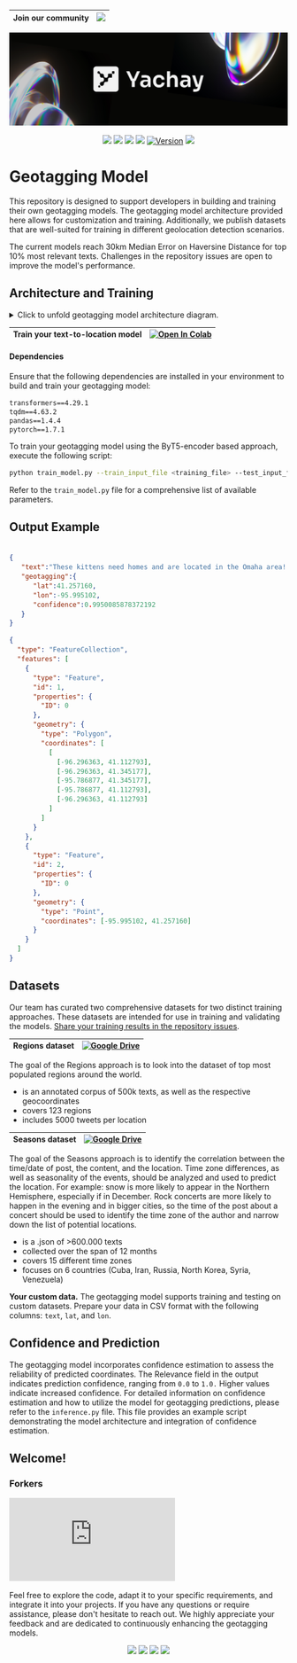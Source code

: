 |Join our community | <a href="https://discord.gg/msWFtcfmwe"><img src="https://img.shields.io/badge/Discord-%235865F2.svg?style=for-the-badge&logo=discord&logoColor=white"></img></a>|
| :------------ | :-------------------------------------------------------------------------------------------------------- |


![Cover](./yachay.png) 


<p align="center">
<a href="https://github.blog/2023-07-13-release-radar-spring-23/#yachay-ai-1-0"><img src="https://badges.frapsoft.com/os/v1/open-source.svg?v=103"></img></a>
<a href="https://huggingface.co/yachay"><img src="https://img.shields.io/badge/%F0%9F%A4%97%20Hugging%20Face-datasets-FCE205"></a>
<a href="https://python.org"><img src="https://img.shields.io/badge/Python-3776AB.svg?style=flat&logo=python&logoColor=white"></img></a>
<a href="https://pytorch.org"><img src="https://img.shields.io/badge/PyTorch-1.7.1-EE4C2C.svg?style=flat&logo=pytorch"></img></a>
<a href="https://github.com/Yachay-AI/byt5-geotagging/releases"><img alt="Version" src="https://img.shields.io/github/v/release/Yachay-AI/byt5-geotagging?include_prereleases"></a>
<a href="https://github.com/Yachay-AI/byt5-geotagging/blob/master/LICENSE.md"><img src="https://badgen.net/github/license/Yachay-AI/byt5-geotagging"></img></a>
</p> 



# Geotagging Model

This repository is designed to support developers in building and training their own geotagging models. The geotagging model architecture provided here allows for customization and training. Additionally, we publish datasets that are well-suited for training in different geolocation detection scenarios.


The current models reach 30km Median Error on Haversine Distance for top 10% most relevant texts. Challenges in the repository issues are open to improve the model's performance.

## Architecture and Training
<details>
<summary>Click to unfold geotagging model architecture diagram. </summary>

```mermaid
%%{init:{'theme':'neutral'}}%%
flowchart TD
subgraph "ByT5 classifier"
  a("Input text") --> b("Input_ids")
subgraph "byt5(T5EncoderModel)"
  b("Input_ids")  --> c("byt5.encoder.inp_input_ids")
subgraph "byt5.encoder(T5Stack)"
  c("byt5.encoder.inp_input_ids")  --> d("byt5.encoder.embed_tokens") 
subgraph "byt5.encoder.embed_tokens (Embedding)"
  d("byt5.encoder.embed_tokens")  --> f("embedding")
  e("byt5.encoder.embed_tokens.inp_weights") --> f("embedding") --> g("byt5.encoder.embed_tokens.out_0")
end
  g("byt5.encoder.embed_tokens.out_0") --> h("byt5.encoder.dropout(Dropout)") --> i("byt5.encoder.block.0(T5Block)") --> j("byt5.encoder.block.1(T5Block)") & k("byt5.encoder.block.2-9(T5Block)") & l("byt5.encoder.block.10(T5Block)")
  j("byt5.encoder.block.1(T5Block)") --> k("byt5.encoder.block.2(T5Block)<br><br> ...<br><br>byt5.encoder.block.10(T5Block) ") --> l("byt5.encoder.block.11(T5Block)") --> m("byt5.encoder.final_layer_norm(T5LayerNorm)")
  m("byt5.encoder.final_layer_norm(T5LayerNorm)")-->n("byt5.encoder.dropout(Dropout)")--> o("byt5.encoder.out_0")
end
o("byt5.encoder.out_0") --> p("byt5.out_0")
end
p("byt5.out_0")-->q("(Linear)")
end
q("(Linear)") -->r("logits")
```
</details>

|  Train your text-to-location model | [![Open In Colab](https://colab.research.google.com/assets/colab-badge.svg)](https://colab.research.google.com/github/Yachay-AI/byt5-geotagging/blob/master/colab/byt5_training_demo.ipynb)|
| :------------ | :-------------------------------------------------------------------------------------------------------- |

#### Dependencies
Ensure that the following dependencies are installed in your environment to build and train your geotagging model:

```
transformers==4.29.1
tqdm==4.63.2
pandas==1.4.4
pytorch==1.7.1
```

To train your geotagging model using the ByT5-encoder based approach, execute the following script:

```bash
python train_model.py --train_input_file <training_file> --test_input_file <test_file> --do_train true --do_test true --load_clustering .
```

Refer to the `train_model.py` file for a comprehensive list of available parameters.

## Output Example

```json

{
   "text":"These kittens need homes and are located in the Omaha area! They have their shots and are spayed/neutered. They need to be gone by JAN 1st! Please Retweet to help spread the word!",
   "geotagging":{
      "lat":41.257160,
      "lon":-95.995102,
      "confidence":0.9950085878372192
   }
}
```

```geojson
{
  "type": "FeatureCollection",
  "features": [
    {
      "type": "Feature",
      "id": 1,
      "properties": {
        "ID": 0
      },
      "geometry": {
        "type": "Polygon",
        "coordinates": [
          [
            [-96.296363, 41.112793],
            [-96.296363, 41.345177],
            [-95.786877, 41.345177],
            [-95.786877, 41.112793],
            [-96.296363, 41.112793]
          ]
        ]
      }
    },
    {
      "type": "Feature",
      "id": 2,
      "properties": {
        "ID": 0
      },
      "geometry": {
        "type": "Point",
        "coordinates": [-95.995102, 41.257160]
      }
    }
  ]
}

```

## Datasets
Our team has curated two comprehensive datasets for two distinct training approaches. These datasets are intended for use in training and validating the models. [Share your training results in the repository issues](https://github.com/Yachay-AI/byt5-geotagging/issues). 

|Regions dataset| [![Google Drive](https://img.shields.io/badge/Google%20Drive-4285F4?style=for-the-badge&logo=googledrive&logoColor=white)](https://drive.google.com/file/d/1thkE-hgT3sDtZqILZH17Hyayy0hkk_jh/view?usp=share_link) |
| :------------ | :-------------------------------------------------------------------------------------------------------- |

The goal of the Regions approach is to look into the dataset of top most populated regions around the world.

- is an annotated corpus of 500k texts, as well as the respective geocoordinates
- covers 123 regions
- includes 5000 tweets per location


|Seasons dataset| [![Google Drive](https://img.shields.io/badge/Google%20Drive-4285F4?style=for-the-badge&logo=googledrive&logoColor=white)](https://drive.google.com/drive/folders/1P2QUGFBKaqdpZ4xAHmJMe2I57I94MJyO?usp=sharing) |
| :------------ | :-------------------------------------------------------------------------------------------------------- |

The goal of the Seasons approach is to identify the correlation between the time/date of post, the content, and the location. Time zone differences, as well as seasonality of the events, should be analyzed and used to predict the location. For example: snow is more likely to appear in the Northern Hemisphere, especially if in December. Rock concerts are more likely to happen in the evening and in bigger cities, so the time of the post about a concert should be used to identify the time zone of the author and narrow down the list of potential locations. 

- is a .json of >600.000 texts 
- collected over the span of 12 months
- covers 15 different time zones 
- focuses on 6 countries (Cuba, Iran, Russia, North Korea, Syria, Venezuela)

**Your custom data.** The geotagging model supports training and testing on custom datasets. Prepare your data in CSV format with the following columns: `text`, `lat`, and `lon`. 


## Confidence and Prediction 
The geotagging model incorporates confidence estimation to assess the reliability of predicted coordinates. The Relevance field in the output indicates prediction confidence, ranging from `0.0` to `1.0.` Higher values indicate increased confidence.
 For detailed information on confidence estimation and how to utilize the model for geotagging predictions, please refer to the `inference.py` file. This file provides an example script demonstrating the model architecture and integration of confidence estimation.

## Welcome!
### Forkers
[![Forkers repo roster for @Yachay-AI/byt5-geotagging](https://bytecrank.com/nastyox/reporoster/php/forkersSVG.php?user=Yachay-AI&repo=byt5-geotagging)](https://github.com/Yachay-AI/byt5-geotagging/network/members)

Feel free to explore the code, adapt it to your specific requirements, and integrate it into your projects. If you have any questions or require assistance, please don't hesitate to reach out. We highly appreciate your feedback and are dedicated to continuously enhancing the geotagging models.
 
<p align="center"> 
<a href="https://www.reddit.com/user/yachay_ai/"><img src="https://img.shields.io/badge/Reddit-%23FF4500.svg?style=for-the-badge&logo=Reddit&logoColor=white"></img></a>  
<a href="https://twitter.com/YachayAi"><img src="https://img.shields.io/badge/Twitter-%231DA1F2.svg?style=for-the-badge&logo=Twitter&logoColor=white"></img></a>  
<a href="https://yachay.hashnode.dev/"><img src="https://img.shields.io/badge/Hashnode-2962FF?style=for-the-badge&logo=hashnode&logoColor=white"></img></a>  
<a href="https://dev.to/yachayai"><img src="https://img.shields.io/badge/dev.to-0A0A0A?style=for-the-badge&logo=dev.to&logoColor=white"></img></a>  
</p>


